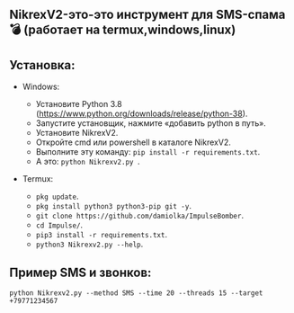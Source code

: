 ## NikrexV2-это-это инструмент для SMS-спама 💣 (работает на termux,windows,linux)


## Установка:
* Windows:
  * Установите Python 3.8 (https://www.python.org/downloads/release/python-38).
  * Запустите установщик, нажмите «добавить python в путь».
  * Установите  NikrexV2.
  * Откройте cmd или powershell в каталоге NikrexV2.
  * Выполните эту команду: `pip install -r requirements.txt`.
  * А это: `python Nikrexv2.py `.

* Termux:
  * `pkg update`.
  * `pkg install python3 python3-pip git -y`.
  * `git clone https://github.com/damiolka/ImpulseBomber`.
  * `cd Impulse/`.
  * `pip3 install -r requirements.txt`.
  * `python3 Nikrexv2.py --help`.

## Пример SMS и звонков:
```python Nikrexv2.py --method SMS --time 20 --threads 15 --target +79771234567```
